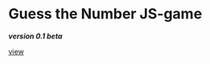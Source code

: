 # Guess the Number JS-game

**_version 0.1 beta_**

[view](https://raidentheripper.github.io/numbers.game)
